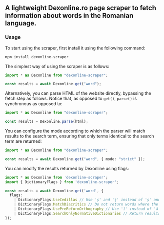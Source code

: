 ## A lightweight Dexonline.ro page scraper to fetch information about words in the Romanian language.

### Usage

To start using the scraper, first install it using the following command:

```ts
npm install dexonline-scraper
```

The simplest way of using the scraper is as follows:

```ts
import * as Dexonline from "dexonline-scraper";

const results = await Dexonline.get("word");
```

Alternatively, you can parse HTML of the website directly, bypassing the fetch
step as follows. Notice that, as opposed to `get()`, `parse()` is synchronous as
opposed to:

```ts
import * as Dexonline from "dexonline-scraper";

const results = Dexonline.parse(html);
```

You can configure the mode according to which the parser will match results to
the search term, ensuring that only terms identical to the search term are
returned:

```ts
import * as Dexonline from "dexonline-scraper";

const results = await Dexonline.get("word", { mode: "strict" });
```

You can modify the results returned by Dexonline using flags:

```ts
import * as Dexonline from 'dexonline-scraper';
import { DictionaryFlags } from 'dexonline-scraper';

const results = await Dexonline.get('word', {
  flags: 
    | DictionaryFlags.UseCedillas // Use 'ş' and 'ţ' instead of 'ș' and 'ț'.
    | DictionaryFlags.MatchDiacritics // Do not return words where the only difference is a diacritic.
    | DictionaryFlags.UsePreReformOrthography // Use 'î' instead of 'â' in all cases except for the word 'român' and its derivatives.
    | DictionaryFlags.SearchOnlyNormativeDictionaries // Return results obtained only from the DEX and/or the DOOM.
});
```
